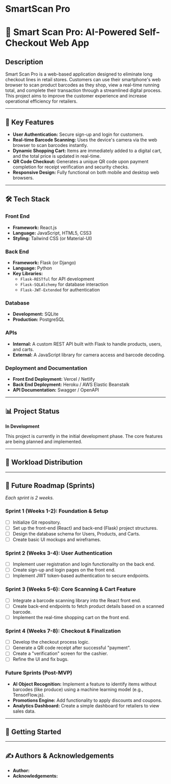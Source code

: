 
# SmartScan Pro

# 🛒 Smart Scan Pro: AI-Powered Self-Checkout Web App

## Description
Smart Scan Pro is a web-based application designed to eliminate long checkout lines in retail stores. Customers can use their smartphone's web browser to scan product barcodes as they shop, view a real-time running total, and complete their transaction through a streamlined digital process. This project aims to improve the customer experience and increase operational efficiency for retailers.

---

## 🔑 Key Features
- **User Authentication:** Secure sign-up and login for customers.
- **Real-time Barcode Scanning:** Uses the device's camera via the web browser to scan barcodes instantly.
- **Dynamic Shopping Cart:** Items are immediately added to a digital cart, and the total price is updated in real-time.
- **QR Code Checkout:** Generates a unique QR code upon payment completion for receipt verification and security checks.
- **Responsive Design:** Fully functional on both mobile and desktop web browsers.

---

## 🛠️ Tech Stack

### Front End
* **Framework:** React.js
* **Language:** JavaScript, HTML5, CSS3
* **Styling:** Tailwind CSS (or Material-UI)

### Back End
* **Framework:** Flask (or Django)
* **Language:** Python
* **Key Libraries:**
    * `Flask-RESTful` for API development
    * `Flask-SQLAlchemy` for database interaction
    * `Flask-JWT-Extended` for authentication

### Database
* **Development:** SQLite
* **Production:** PostgreSQL

### APIs
* **Internal:** A custom REST API built with Flask to handle products, users, and carts.
* **External:** A JavaScript library for camera access and barcode decoding.

### Deployment and Documentation
* **Front End Deployment:** Vercel / Netlify
* **Back End Deployment:** Heroku / AWS Elastic Beanstalk
* **API Documentation:** Swagger / OpenAPI

---

## 📊 Project Status
**In Development**

This project is currently in the initial development phase. The core features are being planned and implemented.

---

## 👥 Workload Distribution


---

## 🚀 Future Roadmap (Sprints)
*Each sprint is 2 weeks.*

### Sprint 1 (Weeks 1-2): Foundation & Setup
- [ ] Initialize Git repository.
- [ ] Set up the front-end (React) and back-end (Flask) project structures.
- [ ] Design the database schema for Users, Products, and Carts.
- [ ] Create basic UI mockups and wireframes.

### Sprint 2 (Weeks 3-4): User Authentication
- [ ] Implement user registration and login functionality on the back end.
- [ ] Create sign-up and login pages on the front end.
- [ ] Implement JWT token-based authentication to secure endpoints.

### Sprint 3 (Weeks 5-6): Core Scanning & Cart Feature
- [ ] Integrate a barcode scanning library into the React front end.
- [ ] Create back-end endpoints to fetch product details based on a scanned barcode.
- [ ] Implement the real-time shopping cart on the front end.

### Sprint 4 (Weeks 7-8): Checkout & Finalization
- [ ] Develop the checkout process logic.
- [ ] Generate a QR code receipt after successful "payment".
- [ ] Create a "verification" screen for the cashier.
- [ ] Refine the UI and fix bugs.

### Future Sprints (Post-MVP)
- **AI Object Recognition:** Implement a feature to identify items without barcodes (like produce) using a machine learning model (e.g., TensorFlow.js).
- **Promotions Engine:** Add functionality to apply discounts and coupons.
- **Analytics Dashboard:** Create a simple dashboard for retailers to view sales data.

---

## 🏁 Getting Started

---
## ✍️ Authors & Acknowledgements
* **Author:** 
* **Acknowledgements:** 